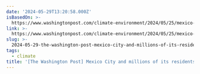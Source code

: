 ```yaml
---
date: '2024-05-29T13:20:58.000Z'
isBasedOn: >-
  https://www.washingtonpost.com/climate-environment/2024/05/25/mexico-city-water-day-zero
link: >-
  https://www.washingtonpost.com/climate-environment/2024/05/25/mexico-city-water-day-zero
slug: >-
  2024-05-29-the-washington-post-mexico-city-and-millions-of-its-residents-could-run-o
tags:
  - climate
title: '[The Washington Post] Mexico City and millions of its residents could run o'
---
```

 
